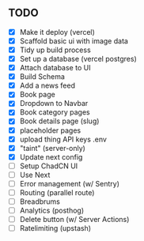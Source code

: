 ## TODO

- [x] Make it deploy (vercel)
- [x] Scaffold basic ui with image data
- [x] Tidy up build process
- [x] Set up a database (vercel postgres)
- [x] Attach database to UI
- [x] Build Schema
- [x] Add a news feed
- [x] Book page
- [x] Dropdown to Navbar
- [x] Book category pages
- [x] Book details page (slug)
- [x] placeholder pages
- [x] upload thing API keys .env
- [x] "taint" (server-only)
- [x] Update next config
- [ ] Setup ChadCN UI
- [ ] Use Next
- [ ] Error management (w/ Sentry)
- [ ] Routing (parallel route)
- [ ] Breadbrums
- [ ] Analytics (posthog)
- [ ] Delete button (w/ Server Actions)
- [ ] Ratelimiting (upstash)
